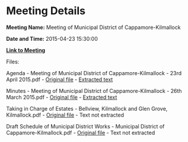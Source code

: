 # Meeting Details

**Meeting Name:** Meeting of Municipal District of Cappamore-Kilmallock

**Date and Time:** 2015-04-23 15:30:00

**[Link to Meeting](https://www.limerick.ie/council/whats-on/meeting-municipal-district-cappamore-kilmallock-0)**

Files: 

Agenda - Meeting of Municipal District of Cappamore-Kilmallock - 23rd April 2015.pdf - [Original file](https://www.limerick.ie/sites/default/files/media/documents/2017-07/01_agenda.pdf) - [Extracted text](./Agenda%20-%20Meeting%20of%20Municipal%20District%20of%20Cappamore-Kilmallock%20-%2023rd%20April%202015.md)

Minutes - Meeting of Municipal District of Cappamore-Kilmallock - 26th March 2015.pdf - [Original file](https://www.limerick.ie/sites/default/files/media/documents/2017-07/02_minutes_26th_march2c_2015.pdf) - [Extracted text](./Minutes%20-%20Meeting%20of%20Municipal%20District%20of%20Cappamore-Kilmallock%20-%2026th%20March%202015.md)

Taking in Charge of Estates - Bellview, Kilmallock and Glen Grove, Kilmallock.pdf - [Original file](https://www.limerick.ie/sites/default/files/media/documents/2017-07/03_taking_in_charge.pdf) - Text not extracted

Draft Schedule of Municipal District Works - Municipal District of Cappamore-Kilmallock.pdf - [Original file](https://www.limerick.ie/sites/default/files/media/documents/2017-07/04_schedule_of_works.pdf) - Text not extracted

